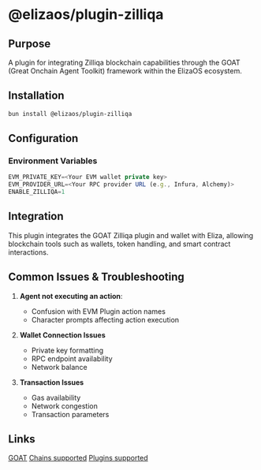 # @elizaos/plugin-zilliqa

## Purpose

A plugin for integrating Zilliqa blockchain capabilities through the GOAT (Great Onchain Agent Toolkit) framework within the ElizaOS ecosystem.

## Installation

```bash
bun install @elizaos/plugin-zilliqa
```

## Configuration

### Environment Variables

```typescript
EVM_PRIVATE_KEY=<Your EVM wallet private key>
EVM_PROVIDER_URL=<Your RPC provider URL (e.g., Infura, Alchemy)>
ENABLE_ZILLIQA=1
```

## Integration

This plugin integrates the GOAT Zilliqa plugin and wallet with Eliza, allowing blockchain tools such as wallets, token handling, and smart contract interactions.

## Common Issues & Troubleshooting

1. **Agent not executing an action**:

   - Confusion with EVM Plugin action names
   - Character prompts affecting action execution

2. **Wallet Connection Issues**

   - Private key formatting
   - RPC endpoint availability
   - Network balance

3. **Transaction Issues**
   - Gas availability
   - Network congestion
   - Transaction parameters

## Links

[GOAT](https://ohmygoat.dev/)
[Chains supported](https://ohmygoat.dev/chains-wallets-plugins)
[Plugins supported](https://ohmygoat.dev/chains-wallets-plugins)
